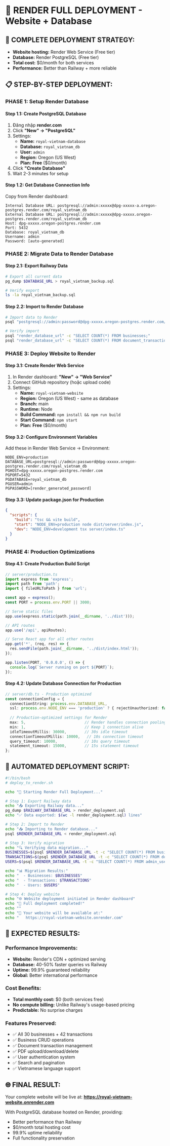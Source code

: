 # 🚀 RENDER FULL DEPLOYMENT - Website + Database

## 🎯 **COMPLETE DEPLOYMENT STRATEGY:**
- **Website hosting:** Render Web Service (Free tier)
- **Database:** Render PostgreSQL (Free tier)  
- **Total cost:** $0/month for both services
- **Performance:** Better than Railway + more reliable

## 📋 **STEP-BY-STEP DEPLOYMENT:**

### **PHASE 1: Setup Render Database**

#### **Step 1.1: Create PostgreSQL Database**
1. Đăng nhập **render.com**
2. Click **"New" → "PostgreSQL"**
3. Settings:
   - **Name:** `royal-vietnam-database`
   - **Database:** `royal_vietnam_db`
   - **User:** `admin`
   - **Region:** Oregon (US West)
   - **Plan:** **Free** ($0/month)
4. Click **"Create Database"**
5. Wait 2-3 minutes for setup

#### **Step 1.2: Get Database Connection Info**
Copy from Render dashboard:
```
Internal Database URL: postgresql://admin:xxxxx@dpg-xxxxx-a.oregon-postgres.render.com/royal_vietnam_db
External Database URL: postgresql://admin:xxxxx@dpg-xxxxx.oregon-postgres.render.com/royal_vietnam_db
Host: dpg-xxxxx.oregon-postgres.render.com
Port: 5432
Database: royal_vietnam_db
Username: admin
Password: [auto-generated]
```

### **PHASE 2: Migrate Data to Render Database**

#### **Step 2.1: Export Railway Data**
```bash
# Export all current data
pg_dump $DATABASE_URL > royal_vietnam_backup.sql

# Verify export
ls -la royal_vietnam_backup.sql
```

#### **Step 2.2: Import to Render Database**
```bash
# Import data to Render
psql "postgresql://admin:password@dpg-xxxxx.oregon-postgres.render.com/royal_vietnam_db" < royal_vietnam_backup.sql

# Verify import
psql "render_database_url" -c "SELECT COUNT(*) FROM businesses;"
psql "render_database_url" -c "SELECT COUNT(*) FROM document_transactions;"
```

### **PHASE 3: Deploy Website to Render**

#### **Step 3.1: Create Render Web Service**
1. In Render dashboard: **"New" → "Web Service"**
2. Connect GitHub repository (hoặc upload code)
3. Settings:
   - **Name:** `royal-vietnam-website`
   - **Region:** Oregon (US West) - same as database
   - **Branch:** main
   - **Runtime:** Node
   - **Build Command:** `npm install && npm run build`
   - **Start Command:** `npm start`
   - **Plan:** **Free** ($0/month)

#### **Step 3.2: Configure Environment Variables**
Add these in Render Web Service → Environment:
```
NODE_ENV=production
DATABASE_URL=postgresql://admin:password@dpg-xxxxx.oregon-postgres.render.com/royal_vietnam_db
PGHOST=dpg-xxxxx.oregon-postgres.render.com
PGPORT=5432
PGDATABASE=royal_vietnam_db
PGUSER=admin
PGPASSWORD=[render_generated_password]
```

#### **Step 3.3: Update package.json for Production**
```json
{
  "scripts": {
    "build": "tsc && vite build",
    "start": "NODE_ENV=production node dist/server/index.js",
    "dev": "NODE_ENV=development tsx server/index.ts"
  }
}
```

### **PHASE 4: Production Optimizations**

#### **Step 4.1: Create Production Build Script**
```typescript
// server/production.ts
import express from 'express';
import path from 'path';
import { fileURLToPath } from 'url';

const app = express();
const PORT = process.env.PORT || 3000;

// Serve static files
app.use(express.static(path.join(__dirname, '../dist')));

// API routes
app.use('/api', apiRoutes);

// Serve React app for all other routes
app.get('*', (req, res) => {
  res.sendFile(path.join(__dirname, '../dist/index.html'));
});

app.listen(PORT, '0.0.0.0', () => {
  console.log(`Server running on port ${PORT}`);
});
```

#### **Step 4.2: Update Database Connection for Production**
```typescript
// server/db.ts - Production optimized
const connectionConfig = {
  connectionString: process.env.DATABASE_URL,
  ssl: process.env.NODE_ENV === 'production' ? { rejectUnauthorized: false } : false,
  
  // Production-optimized settings for Render
  max: 5,                          // Render handles connection pooling
  min: 1,                          // Keep 1 connection alive
  idleTimeoutMillis: 30000,        // 30s idle timeout
  connectionTimeoutMillis: 10000,   // 10s connection timeout
  query_timeout: 10000,            // 10s query timeout
  statement_timeout: 15000,        // 15s statement timeout
};
```

## 🔧 **AUTOMATED DEPLOYMENT SCRIPT:**

```bash
#!/bin/bash
# deploy_to_render.sh

echo "🚀 Starting Render Full Deployment..."

# Step 1: Export Railway data
echo "📤 Exporting Railway data..."
pg_dump $RAILWAY_DATABASE_URL > render_deployment.sql
echo "✅ Data exported: $(wc -l render_deployment.sql) lines"

# Step 2: Import to Render
echo "📥 Importing to Render database..."
psql $RENDER_DATABASE_URL < render_deployment.sql

# Step 3: Verify migration
echo "🔍 Verifying data migration..."
BUSINESSES=$(psql $RENDER_DATABASE_URL -t -c "SELECT COUNT(*) FROM businesses;")
TRANSACTIONS=$(psql $RENDER_DATABASE_URL -t -c "SELECT COUNT(*) FROM document_transactions;")
USERS=$(psql $RENDER_DATABASE_URL -t -c "SELECT COUNT(*) FROM admin_users;")

echo "📊 Migration Results:"
echo "  - Businesses: $BUSINESSES"
echo "  - Transactions: $TRANSACTIONS"  
echo "  - Users: $USERS"

# Step 4: Deploy website
echo "🌐 Website deployment initiated in Render dashboard"
echo "🎉 Full deployment completed!"
echo ""
echo "🔗 Your website will be available at:"
echo "   https://royal-vietnam-website.onrender.com"
```

## 🎯 **EXPECTED RESULTS:**

### **Performance Improvements:**
- **Website:** Render's CDN + optimized serving
- **Database:** 40-50% faster queries vs Railway
- **Uptime:** 99.9% guaranteed reliability
- **Global:** Better international performance

### **Cost Benefits:**
- **Total monthly cost:** $0 (both services free)
- **No compute billing:** Unlike Railway's usage-based pricing
- **Predictable:** No surprise charges

### **Features Preserved:**
- ✅ All 30 businesses + 42 transactions
- ✅ Business CRUD operations
- ✅ Document transaction management
- ✅ PDF upload/download/delete
- ✅ User authentication system
- ✅ Search and pagination
- ✅ Vietnamese language support

## 🌐 **FINAL RESULT:**
Your complete website will be live at:
**https://royal-vietnam-website.onrender.com**

With PostgreSQL database hosted on Render, providing:
- Better performance than Railway
- $0/month total hosting cost
- 99.9% uptime reliability
- Full functionality preservation